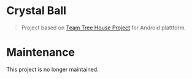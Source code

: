 
# Crystal Ball

> Project based on [Team Tree House Project](http://goo.gl/4MOyYY) for Android plattform.

# Maintenance

This project is no longer maintained. 
